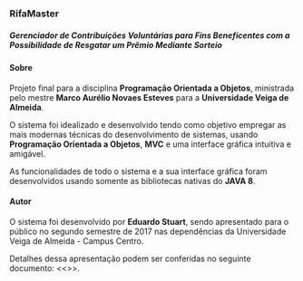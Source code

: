 ### RifaMaster
##### Gerenciador de Contribuições Voluntárias para Fins Beneficentes com a Possibilidade de Resgatar um Prêmio Mediante Sorteio

#### Sobre
Projeto final para a disciplina **Programação Orientada a Objetos**, ministrada pelo mestre **Marco Aurélio Novaes Esteves** para a **Universidade Veiga de Almeida**.

O sistema foi idealizado e desenvolvido tendo como objetivo empregar as mais modernas técnicas do desenvolvimento de sistemas, usando **Programação Orientada a Objetos**, **MVC** e uma interface gráfica intuitiva e amigável.

As funcionalidades de todo o sistema e a sua interface gráfica foram desenvolvidos usando somente as bibliotecas nativas do **JAVA 8**.

#### Autor
O sistema foi desenvolvido por **Eduardo Stuart**, sendo apresentado para o público no segundo semestre de 2017 nas dependências da Universidade Veiga de Almeida - Campus Centro.

Detalhes dessa apresentação podem ser conferidas no seguinte documento: <<>>.
